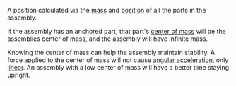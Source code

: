 A position calculated via the [mass](https://create.roblox.com/docs/reference/engine/classes/BasePart#Mass) and
[position](https://create.roblox.com/docs/reference/engine/classes/BasePart#Position) of all the parts in the assembly.

If the assembly has an anchored part, that part's
[center of mass](https://create.roblox.com/docs/reference/engine/classes/BasePart#AssemblyCenterOfMass) will be the assemblies
center of mass, and the assembly will have infinite mass.

Knowing the center of mass can help the assembly maintain stability. A
force applied to the center of mass will not cause
[angular acceleration](https://create.roblox.com/docs/reference/engine/classes/BasePart#AssemblyAngularVelocity), only
[linear](https://create.roblox.com/docs/reference/engine/classes/BasePart#AssemblyLinearVelocity). An assembly with a low center of
mass will have a better time staying upright.